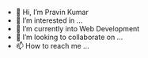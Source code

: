 - 👋 Hi, I’m Pravin Kumar
- 👀 I’m interested in ...
- 🌱 I’m currently into Web Development
- 💞️ I’m looking to collaborate on ...
- 📫 How to reach me ...
<!---
codingJockey/codingJockey is a ✨ special ✨ repository because its `README.md` (this file) appears on your GitHub profile.
You can click the Preview link to take a look at your changes.
--->
